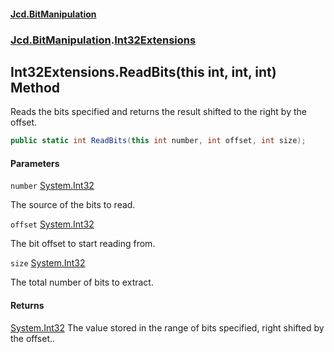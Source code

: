 #### [Jcd.BitManipulation](index 'index')
### [Jcd.BitManipulation](Jcd.BitManipulation 'Jcd.BitManipulation').[Int32Extensions](Jcd.BitManipulation.Int32Extensions 'Jcd.BitManipulation.Int32Extensions')

## Int32Extensions.ReadBits(this int, int, int) Method

Reads the bits specified and returns the result shifted to the right by the offset.

```csharp
public static int ReadBits(this int number, int offset, int size);
```
#### Parameters

<a name='Jcd.BitManipulation.Int32Extensions.ReadBits(thisint,int,int).number'></a>

`number` [System.Int32](https://docs.microsoft.com/en-us/dotnet/api/System.Int32 'System.Int32')

The source of the bits to read.

<a name='Jcd.BitManipulation.Int32Extensions.ReadBits(thisint,int,int).offset'></a>

`offset` [System.Int32](https://docs.microsoft.com/en-us/dotnet/api/System.Int32 'System.Int32')

The bit offset to start reading from.

<a name='Jcd.BitManipulation.Int32Extensions.ReadBits(thisint,int,int).size'></a>

`size` [System.Int32](https://docs.microsoft.com/en-us/dotnet/api/System.Int32 'System.Int32')

The total number of bits to extract.

#### Returns
[System.Int32](https://docs.microsoft.com/en-us/dotnet/api/System.Int32 'System.Int32')
The value stored in the range of bits specified, right shifted by the offset..